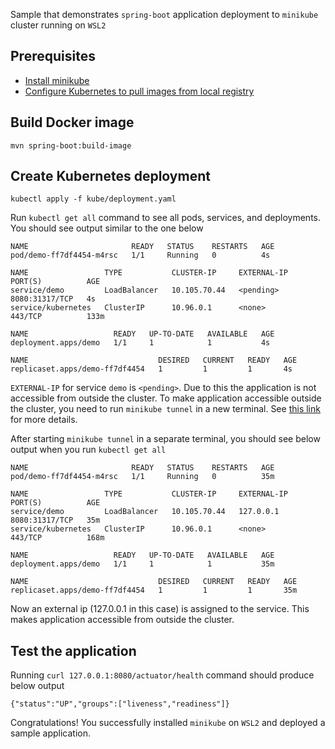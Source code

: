 Sample that demonstrates `spring-boot` application deployment to `minikube` cluster running on `WSL2`

## Prerequisites
- [Install minikube](MINIKUBE_INSTALL.md)
- [Configure Kubernetes to pull images from local registry](MINIKUBE_CONFIG.md)
  
## Build Docker image
```
mvn spring-boot:build-image
```

## Create Kubernetes deployment
```
kubectl apply -f kube/deployment.yaml
```

Run `kubectl get all` command to see all pods, services, and deployments. You should see output similar to the one below
```
NAME                       READY   STATUS    RESTARTS   AGE
pod/demo-ff7df4454-m4rsc   1/1     Running   0          4s

NAME                 TYPE           CLUSTER-IP     EXTERNAL-IP   PORT(S)          AGE
service/demo         LoadBalancer   10.105.70.44   <pending>     8080:31317/TCP   4s
service/kubernetes   ClusterIP      10.96.0.1      <none>        443/TCP          133m

NAME                   READY   UP-TO-DATE   AVAILABLE   AGE
deployment.apps/demo   1/1     1            1           4s

NAME                             DESIRED   CURRENT   READY   AGE
replicaset.apps/demo-ff7df4454   1         1         1       4s
```

`EXTERNAL-IP` for service `demo` is `<pending>`. Due to this the application is not accessible from outside the cluster. To make application accessible outside the cluster, you need to run `minikube tunnel` in a new terminal. See [this link](https://minikube.sigs.k8s.io/docs/handbook/accessing/#using-minikube-tunnel) for more details.

After starting `minikube tunnel` in a separate terminal, you should see below output when you run `kubectl get all`
```
NAME                       READY   STATUS    RESTARTS   AGE
pod/demo-ff7df4454-m4rsc   1/1     Running   0          35m

NAME                 TYPE           CLUSTER-IP     EXTERNAL-IP   PORT(S)          AGE
service/demo         LoadBalancer   10.105.70.44   127.0.0.1     8080:31317/TCP   35m
service/kubernetes   ClusterIP      10.96.0.1      <none>        443/TCP          168m

NAME                   READY   UP-TO-DATE   AVAILABLE   AGE
deployment.apps/demo   1/1     1            1           35m

NAME                             DESIRED   CURRENT   READY   AGE
replicaset.apps/demo-ff7df4454   1         1         1       35m
```

Now an external ip (127.0.0.1 in this case) is assigned to the service. This makes application accessible from outside the cluster.

## Test the application
Running `curl 127.0.0.1:8080/actuator/health` command should produce below output
```
{"status":"UP","groups":["liveness","readiness"]}
```

Congratulations! You successfully installed `minikube` on `WSL2` and deployed a sample application.